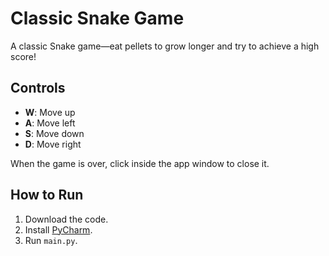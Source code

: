 # Classic Snake Game  

A classic Snake game—eat pellets to grow longer and try to achieve a high score!  

## Controls  
- **W**: Move up  
- **A**: Move left  
- **S**: Move down  
- **D**: Move right  

When the game is over, click inside the app window to close it.  

## How to Run  
1. Download the code.  
2. Install [PyCharm](https://www.jetbrains.com/pycharm/).  
3. Run `main.py`.  
